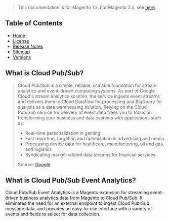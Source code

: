 <blockquote class="important">This documentation is for Magento 1.x. For Magento 2.x, see <a href="https://nickolasburr.github.io/docs/magento/extensions/2.x/cloudpubsubeventanalytics/latest/">here</a>.</blockquote>

## Table of Contents

- [Home](https://nickolasburr.github.io/docs/magento/extensions/1.x/cloudpubsubeventanalytics/latest/)
- [License](https://nickolasburr.github.io/docs/magento/extensions/1.x/cloudpubsubeventanalytics/LICENSE.txt)
- [Release Notes](https://nickolasburr.github.io/docs/magento/extensions/1.x/cloudpubsubeventanalytics/RELEASE_NOTES.txt)
- [Sitemap](https://nickolasburr.github.io/docs/magento/extensions/1.x/cloudpubsubeventanalytics/latest/sitemap.xml)
- [Versions](https://nickolasburr.github.io/docs/magento/extensions/1.x/cloudpubsubeventanalytics/)

## What is Cloud Pub/Sub?

<blockquote>
  <div>
    Cloud Pub/Sub is a simple, reliable, scalable foundation for stream analytics and event-driven computing systems. As part of Google Cloud's
    stream analytics solution, the service ingests event streams and delivers them to Cloud Dataflow for processing and BigQuery for analysis as
    a data warehousing solution. Relying on the Cloud Pub/Sub service for delivery of event data frees you to focus on transforming your business
    and data systems with applications such as:
  </div>
  <ul>
    <li>Real-time personalization in gaming</li>
    <li>Fast reporting, targeting and optimization in advertising and media</li>
    <li>Processing device data for healthcare, manufacturing, oil and gas, and logistics</li>
    <li>Syndicating market-related data streams for financial services</li>
  </ul>
  <div>Source:&nbsp;<a href="https://cloud.google.com/pubsub/" target="_blank">Google</a></div>
</blockquote>

## What is Cloud Pub/Sub Event Analytics?

Cloud Pub/Sub Event Analytics is a Magento extension for streaming event-driven business analytics data from Magento to Cloud Pub/Sub. It eliminates
the need for an external endpoint to ingest Cloud Pub/Sub message data, and provides an easy-to-use interface with a variety of events and
fields to select for data collection.
